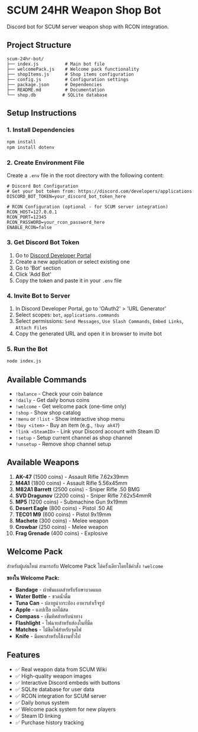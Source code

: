 # SCUM 24HR Weapon Shop Bot

Discord bot for SCUM server weapon shop with RCON integration.

## Project Structure

```
scum-24hr-bot/
├── index.js          # Main bot file
├── welcomePack.js    # Welcome pack functionality
├── shopItems.js      # Shop items configuration
├── config.js         # Configuration settings
├── package.json      # Dependencies
├── README.md         # Documentation
└── shop.db          # SQLite database
```

## Setup Instructions

### 1. Install Dependencies
```bash
npm install
npm install dotenv
```

### 2. Create Environment File
Create a `.env` file in the root directory with the following content:

```env
# Discord Bot Configuration
# Get your bot token from: https://discord.com/developers/applications
DISCORD_BOT_TOKEN=your_discord_bot_token_here

# RCON Configuration (optional - for SCUM server integration)
RCON_HOST=127.0.0.1
RCON_PORT=12345
RCON_PASSWORD=your_rcon_password_here
ENABLE_RCON=false
```

### 3. Get Discord Bot Token
1. Go to [Discord Developer Portal](https://discord.com/developers/applications)
2. Create a new application or select existing one
3. Go to 'Bot' section
4. Click 'Add Bot'
5. Copy the token and paste it in your `.env` file

### 4. Invite Bot to Server
1. In Discord Developer Portal, go to 'OAuth2' > 'URL Generator'
2. Select scopes: `bot`, `applications.commands`
3. Select permissions: `Send Messages`, `Use Slash Commands`, `Embed Links`, `Attach Files`
4. Copy the generated URL and open it in browser to invite bot

### 5. Run the Bot
```bash
node index.js
```

## Available Commands

- `!balance` - Check your coin balance
- `!daily` - Get daily bonus coins
- `!welcome` - Get welcome pack (one-time only)
- `!shop` - Show shop catalog
- `!menu` or `!list` - Show interactive shop menu
- `!buy <item>` - Buy an item (e.g., `!buy ak47`)
- `!link <SteamID>` - Link your Discord account with Steam ID
- `!setup` - Setup current channel as shop channel
- `!unsetup` - Remove shop channel setup

## Available Weapons

1. **AK-47** (1500 coins) - Assault Rifle 7.62x39mm
2. **M4A1** (1800 coins) - Assault Rifle 5.56x45mm
3. **M82A1 Barrett** (2500 coins) - Sniper Rifle .50 BMG
4. **SVD Dragunov** (2200 coins) - Sniper Rifle 7.62x54mmR
5. **MP5** (1200 coins) - Submachine Gun 9x19mm
6. **Desert Eagle** (800 coins) - Pistol .50 AE
7. **TEC01 M9** (600 coins) - Pistol 9x19mm
8. **Machete** (300 coins) - Melee weapon
9. **Crowbar** (250 coins) - Melee weapon
10. **Frag Grenade** (400 coins) - Explosive

## Welcome Pack

สำหรับผู้เล่นใหม่ สามารถรับ Welcome Pack ได้ครั้งเดียวโดยใช้คำสั่ง `!welcome`

**ของใน Welcome Pack:**
- **Bandage** - ผ้าพันแผลสำหรับรักษาบาดแผล
- **Water Bottle** - ขวดน้ำดื่ม
- **Tuna Can** - ปลาทูน่ากระป๋อง อาหารสำเร็จรูป
- **Apple** - แอปเปิ้ล ผลไม้สด
- **Compass** - เข็มทิศสำหรับนำทาง
- **Flashlight** - ไฟฉายสำหรับส่องในที่มืด
- **Matches** - ไม้ขีดไฟสำหรับจุดไฟ
- **Knife** - มีดพกสำหรับใช้งานทั่วไป

## Features

- ✅ Real weapon data from SCUM Wiki
- ✅ High-quality weapon images
- ✅ Interactive Discord embeds with buttons
- ✅ SQLite database for user data
- ✅ RCON integration for SCUM server
- ✅ Daily bonus system
- ✅ Welcome pack system for new players
- ✅ Steam ID linking
- ✅ Purchase history tracking
